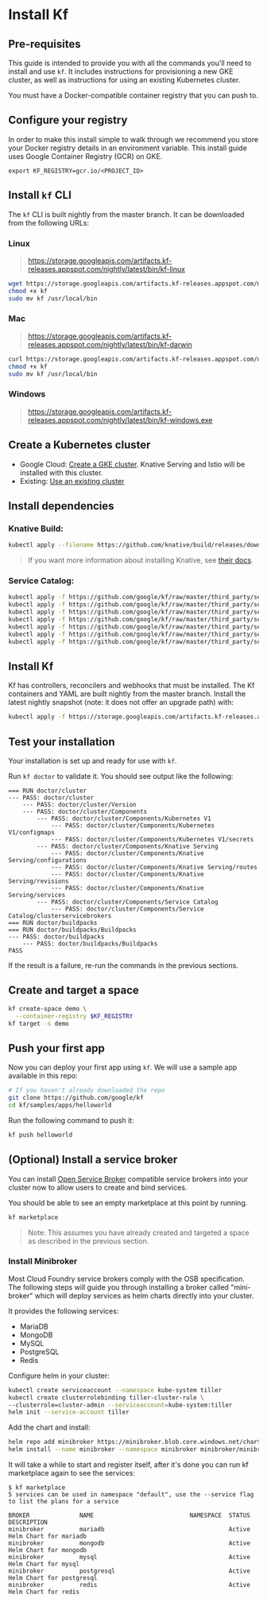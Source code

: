 # Install Kf

## Pre-requisites

This guide is intended to provide you with all the commands you'll
need to install and use `kf`. It includes instructions for provisioning a new
GKE cluster, as well as instructions for using an existing Kubernetes cluster.

You must have a Docker-compatible container registry that you can push to.

## Configure your registry

In order to make this install simple to walk through we recommend you
store your Docker registry details in an environment variable. This
install guide uses Google Container Registry (GCR) on GKE.

```
export KF_REGISTRY=gcr.io/<PROJECT_ID>
```

## Install `kf` CLI

The `kf` CLI is built nightly from the master branch. It can be downloaded
from the following URLs:

### Linux
> https://storage.googleapis.com/artifacts.kf-releases.appspot.com/nightly/latest/bin/kf-linux
```sh
wget https://storage.googleapis.com/artifacts.kf-releases.appspot.com/nightly/latest/bin/kf-linux -O kf
chmod +x kf
sudo mv kf /usr/local/bin
```

### Mac
> https://storage.googleapis.com/artifacts.kf-releases.appspot.com/nightly/latest/bin/kf-darwin
```sh
curl https://storage.googleapis.com/artifacts.kf-releases.appspot.com/nightly/latest/bin/kf-darwin --output kf
chmod +x kf
sudo mv kf /usr/local/bin
```

### Windows
> https://storage.googleapis.com/artifacts.kf-releases.appspot.com/nightly/latest/bin/kf-windows.exe

## Create a Kubernetes cluster

* Google Cloud: [Create a GKE cluster](/docs/install/gke.md). Knative Serving and Istio will be installed with this cluster.
* Existing: [Use an existing cluster](/docs/install/existing-cluster.md)

## Install dependencies

### Knative Build:

```.sh
kubectl apply --filename https://github.com/knative/build/releases/download/v0.6.0/build.yaml
```

> If you want more information about installing Knative, see [their docs][knative].

### Service Catalog:

```.sh
kubectl apply -f https://github.com/google/kf/raw/master/third_party/service-catalog/manifests/catalog/templates/etcd-pvc.yaml
kubectl apply -f https://github.com/google/kf/raw/master/third_party/service-catalog/manifests/catalog/templates/apiregistration.yaml
kubectl apply -f https://github.com/google/kf/raw/master/third_party/service-catalog/manifests/catalog/templates/apiserver-deployment.yaml
kubectl apply -f https://github.com/google/kf/raw/master/third_party/service-catalog/manifests/catalog/templates/apiserver-service.yaml
kubectl apply -f https://github.com/google/kf/raw/master/third_party/service-catalog/manifests/catalog/templates/controller-manager-deployment.yaml
kubectl apply -f https://github.com/google/kf/raw/master/third_party/service-catalog/manifests/catalog/templates/rbac.yaml
kubectl apply -f https://github.com/google/kf/raw/master/third_party/service-catalog/manifests/catalog/templates/serviceaccounts.yaml
```

## Install Kf

Kf has controllers, reconcilers and webhooks that must be installed. The Kf
containers and YAML are built nightly from the master branch. Install the latest
nightly snapshot (note: it does not offer an upgrade path) with:

```sh
kubectl apply -f https://storage.googleapis.com/artifacts.kf-releases.appspot.com/nightly/latest/release.yaml
```

## Test your installation

Your installation is set up and ready for use with `kf`.

Run `kf doctor` to validate it. You should see output like the following:

```
=== RUN	doctor/cluster
--- PASS: doctor/cluster
    --- PASS: doctor/cluster/Version
    --- PASS: doctor/cluster/Components
        --- PASS: doctor/cluster/Components/Kubernetes V1
            --- PASS: doctor/cluster/Components/Kubernetes V1/configmaps
            --- PASS: doctor/cluster/Components/Kubernetes V1/secrets
        --- PASS: doctor/cluster/Components/Knative Serving
            --- PASS: doctor/cluster/Components/Knative Serving/configurations
            --- PASS: doctor/cluster/Components/Knative Serving/routes
            --- PASS: doctor/cluster/Components/Knative Serving/revisions
            --- PASS: doctor/cluster/Components/Knative Serving/services
        --- PASS: doctor/cluster/Components/Service Catalog
            --- PASS: doctor/cluster/Components/Service Catalog/clusterservicebrokers
=== RUN	doctor/buildpacks
=== RUN	doctor/buildpacks/Buildpacks
--- PASS: doctor/buildpacks
    --- PASS: doctor/buildpacks/Buildpacks
PASS
```

If the result is a failure, re-run the commands in the previous sections.

## Create and target a space

```sh
kf create-space demo \
  --container-registry $KF_REGISTRY
kf target -s demo
```

## Push your first app

Now you can deploy your first app using `kf`. We will use a sample app
available in this repo:

```.sh
# If you haven't already downloaded the repo
git clone https://github.com/google/kf
cd kf/samples/apps/helloworld
```

Run the following command to push it:

```.sh
kf push helloworld
```

## (Optional) Install a service broker

You can install [Open Service Broker](https://www.openservicebrokerapi.org/)
compatible service brokers into your cluster now to allow users to create and
bind services.

You should be able to see an empty marketplace at this point by running.

```.sh
kf marketplace
```

> Note: This assumes you have already created and targeted a space as described
in the previous section.

### Install Minibroker

Most Cloud Foundry service brokers comply with the OSB specification.
The following steps will guide you through installing a broker called
"mini-broker" which will deploy services as helm charts directly into your cluster.

It provides the following services:

* MariaDB
* MongoDB
* MySQL
* PostgreSQL
* Redis

Configure helm in your cluster:

```.sh
kubectl create serviceaccount --namespace kube-system tiller
kubectl create clusterrolebinding tiller-cluster-rule \
--clusterrole=cluster-admin --serviceaccount=kube-system:tiller
helm init --service-account tiller
```

Add the chart and install:

```.sh
helm repo add minibroker https://minibroker.blob.core.windows.net/charts
helm install --name minibroker --namespace minibroker minibroker/minibroker
```

It will take a while to start and register itself, after it's done you can
run kf marketplace again to see the services:

```
$ kf marketplace
5 services can be used in namespace "default", use the --service flag to list the plans for a service

BROKER              NAME                           NAMESPACE  STATUS  DESCRIPTION
minibroker          mariadb                                   Active  Helm Chart for mariadb
minibroker          mongodb                                   Active  Helm Chart for mongodb
minibroker          mysql                                     Active  Helm Chart for mysql
minibroker          postgresql                                Active  Helm Chart for postgresql
minibroker          redis                                     Active  Helm Chart for redis
```

[knative]: https://github.com/knative/docs/tree/master/docs/install
